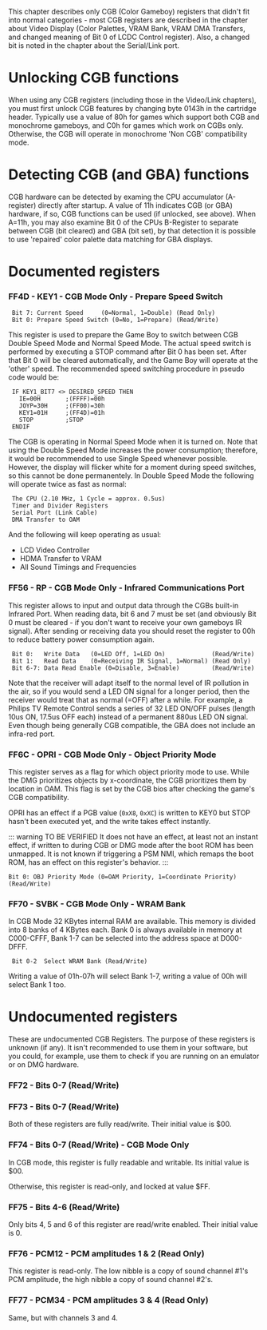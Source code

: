 This chapter describes only CGB (Color Gameboy) registers that didn't
fit into normal categories - most CGB registers are described in the
chapter about Video Display (Color Palettes, VRAM Bank, VRAM DMA
Transfers, and changed meaning of Bit 0 of LCDC Control register). Also,
a changed bit is noted in the chapter about the Serial/Link port.

# Unlocking CGB functions

When using any CGB registers (including those in the Video/Link
chapters), you must first unlock CGB features by changing byte 0143h in
the cartridge header. Typically use a value of 80h for games which
support both CGB and monochrome gameboys, and C0h for games which work
on CGBs only. Otherwise, the CGB will operate in monochrome 'Non CGB'
compatibility mode.

# Detecting CGB (and GBA) functions

CGB hardware can be detected by examing the CPU accumulator (A-register)
directly after startup. A value of 11h indicates CGB (or GBA) hardware,
if so, CGB functions can be used (if unlocked, see above). When A=11h,
you may also examine Bit 0 of the CPUs B-Register to separate between
CGB (bit cleared) and GBA (bit set), by that detection it is possible to
use 'repaired' color palette data matching for GBA displays.

# Documented registers

### FF4D - KEY1 - CGB Mode Only - Prepare Speed Switch

```
 Bit 7: Current Speed     (0=Normal, 1=Double) (Read Only)
 Bit 0: Prepare Speed Switch (0=No, 1=Prepare) (Read/Write)
```

This register is used to prepare the Game Boy to switch between CGB
Double Speed Mode and Normal Speed Mode. The actual speed switch is
performed by executing a STOP command after Bit 0 has been set. After
that Bit 0 will be cleared automatically, and the Game Boy will operate
at the 'other' speed. The recommended speed switching procedure in
pseudo code would be:

```
 IF KEY1_BIT7 <> DESIRED_SPEED THEN
   IE=00H       ;(FFFF)=00h
   JOYP=30H     ;(FF00)=30h
   KEY1=01H     ;(FF4D)=01h
   STOP         ;STOP
 ENDIF
```

The CGB is operating in Normal Speed Mode when it is turned on. Note
that using the Double Speed Mode increases the power consumption; therefore, it
would be recommended to use Single Speed whenever possible. However, the
display will flicker white for a moment during speed switches, so this
cannot be done permanentely. In Double Speed Mode the following will
operate twice as fast as normal:

```
 The CPU (2.10 MHz, 1 Cycle = approx. 0.5us)
 Timer and Divider Registers
 Serial Port (Link Cable)
 DMA Transfer to OAM
```

And the following will keep operating as usual:

- LCD Video Controller
- HDMA Transfer to VRAM
- All Sound Timings and Frequencies

### FF56 - RP - CGB Mode Only - Infrared Communications Port

This register allows to input and output data through the CGBs built-in
Infrared Port. When reading data, bit 6 and 7 must be set (and obviously
Bit 0 must be cleared - if you don't want to receive your own gameboys
IR signal). After sending or receiving data you should reset the
register to 00h to reduce battery power consumption again.

```
 Bit 0:   Write Data   (0=LED Off, 1=LED On)             (Read/Write)
 Bit 1:   Read Data    (0=Receiving IR Signal, 1=Normal) (Read Only)
 Bit 6-7: Data Read Enable (0=Disable, 3=Enable)         (Read/Write)
```

Note that the receiver will adapt itself to the normal level of IR
pollution in the air, so if you would send a LED ON signal for a longer
period, then the receiver would treat that as normal (=OFF) after a
while. For example, a Philips TV Remote Control sends a series of 32 LED
ON/OFF pulses (length 10us ON, 17.5us OFF each) instead of a permanent
880us LED ON signal. Even though being generally CGB compatible, the GBA
does not include an infra-red port.

### FF6C - OPRI - CGB Mode Only - Object Priority Mode

This register serves as a flag for which object priority mode to use. While
the DMG prioritizes objects by x-coordinate, the CGB prioritizes them by
location in OAM. This flag is set by the CGB bios after checking the game's
CGB compatibility. 

OPRI has an effect if a PGB value (`0xX8`, `0xXC`) is written to KEY0 but STOP hasn't been executed yet, and the write takes effect instantly.

::: warning TO BE VERIFIED
It does not have an effect, at least not an instant effect, if written to during CGB or DMG mode after the boot ROM has been unmapped. 
It is not known if triggering a PSM NMI, which remaps the boot ROM, has an effect on this register's behavior.
:::

```
Bit 0: OBJ Priority Mode (0=OAM Priority, 1=Coordinate Priority) (Read/Write)
```

### FF70 - SVBK - CGB Mode Only - WRAM Bank

In CGB Mode 32 KBytes internal RAM are available. This memory is divided
into 8 banks of 4 KBytes each. Bank 0 is always available in memory at
C000-CFFF, Bank 1-7 can be selected into the address space at D000-DFFF.

```
 Bit 0-2  Select WRAM Bank (Read/Write)
```

Writing a value of 01h-07h will select Bank 1-7, writing a value of 00h
will select Bank 1 too.

# Undocumented registers

These are undocumented CGB Registers. The purpose of these registers is
unknown (if any). It isn't recommended to use them in your software,
but you could, for example, use them to check if you are running on an
emulator or on DMG hardware.

### FF72 - Bits 0-7 (Read/Write)

### FF73 - Bits 0-7 (Read/Write)

Both of these registers are fully read/write. Their initial value is
$00.

### FF74 - Bits 0-7 (Read/Write) - CGB Mode Only

In CGB mode, this register is fully readable and writable. Its initial
value is $00.

Otherwise, this register is read-only, and locked at value $FF.

### FF75 - Bits 4-6 (Read/Write)

Only bits 4, 5 and 6 of this register are read/write enabled. Their
initial value is 0.

### FF76 - PCM12 - PCM amplitudes 1 & 2 (Read Only)

This register is read-only. The low nibble is a copy of sound channel
\#1's PCM amplitude, the high nibble a copy of sound channel \#2's.

### FF77 - PCM34 - PCM amplitudes 3 & 4 (Read Only)

Same, but with channels 3 and 4.

